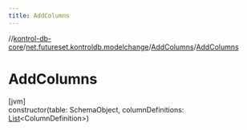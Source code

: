 ```yaml
---
title: AddColumns
---
```

//[kontrol-db-core](../../../index.html)/[net.futureset.kontroldb.modelchange](../index.html)/[AddColumns](index.html)/[AddColumns](-add-columns.html)



# AddColumns



[jvm]\
constructor(table: SchemaObject, columnDefinitions: [List](https://kotlinlang.org/api/latest/jvm/stdlib/kotlin.collections/-list/index.html)&lt;ColumnDefinition&gt;)




